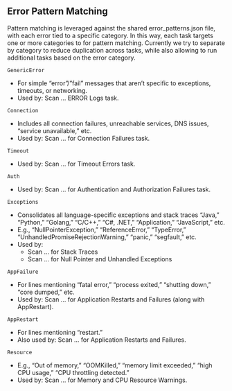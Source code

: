 ## Error Pattern Matching
Pattern matching is leveraged against the shared error_patterns.json file, with each error tied to a specific category. In this way, each task targets one or more categories to for pattern matching. Currently we try to separate by category to reduce duplication across tasks, while also allowing to run additional tasks based on the error category. 

`GenericError`
- For simple “error”/”fail” messages that aren’t specific to exceptions, timeouts, or networking.
- Used by: Scan ... ERROR Logs task.

`Connection`
- Includes all connection failures, unreachable services, DNS issues, “service unavailable,” etc.
- Used by: Scan ... for Connection Failures task.

`Timeout`
- Used by: Scan ... for Timeout Errors task.

`Auth`
- Used by: Scan ... for Authentication and Authorization Failures task.

`Exceptions`
- Consolidates all language-specific exceptions and stack traces “Java,” “Python,” “Golang,” “C/C++,” “C#, .NET,” “Application,” “JavaScript,” etc.
- E.g., “NullPointerException,” “ReferenceError,” “TypeError,” “UnhandledPromiseRejectionWarning,” “panic,” “segfault,” etc.
- Used by:
    - Scan ... for Stack Traces
    - Scan ... for Null Pointer and Unhandled Exceptions

`AppFailure`
- For lines mentioning “fatal error,” “process exited,” “shutting down,” “core dumped,” etc.
- Used by: Scan ... for Application Restarts and Failures (along with AppRestart).

`AppRestart`
- For lines mentioning “restart.”
- Also used by: Scan ... for Application Restarts and Failures.

`Resource`
- E.g., “Out of memory,” “OOMKilled,” “memory limit exceeded,” “high CPU usage,” “CPU throttling detected.”
- Used by: Scan ... for Memory and CPU Resource Warnings.
